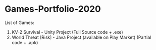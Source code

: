 # Games-Portfolio-2020

List of Games:

1) KV-2 Survival - Unity Project (Full Source code + .exe)
2) World Threat [Risk] - Java Project (available on Play Market) (Partial code + .apk)
